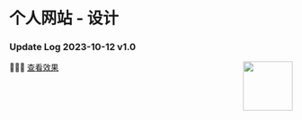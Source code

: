 # 个人网站 - 设计
### Update Log 2023-10-12  v1.0

  <img align="right" width="88" src="https://cdn.jsdelivr.net/gh/svnyang/Personal-website/readme-iamges/01.png" />

  
  🍭🍭🍭  [查看效果](https://sunyang.vip)
  
